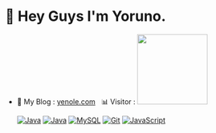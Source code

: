 # 👋 Hey Guys I'm Yoruno.

- 👾 My Blog : [yenole.com](https://yenole.com)&nbsp;&nbsp;&nbsp;📊 Visitor : <img src="https://profile-counter.glitch.me/yenole/count.svg" width="140"/>

  [![Java](https://img.shields.io/badge/Java-orange?style=flat&logo=java)](https://github.com/yenole)
  [![Java](https://img.shields.io/badge/Spring-gray?style=flat&logo=spring)](https://github.com/yenole)
  [![MySQL](https://img.shields.io/badge/-MySQL-0175C2?style=flat&logo=mysql&logoColor=black)](https://github.com/yenole)
  [![Git](https://img.shields.io/badge/-Git-black?style=flat&logo=git&link=https://github.com/yenole)](https://github.com/yenole)
  [![JavaScript](https://img.shields.io/badge/-JavaScript-black?style=flat&logo=javascript&link=https://github.com/yenole)](https://github.com/yenole)
